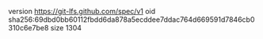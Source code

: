 version https://git-lfs.github.com/spec/v1
oid sha256:69dbd0bb60112fbdd6da878a5ecddee7ddac764d669591d7846cb0310c6e7be8
size 1304

